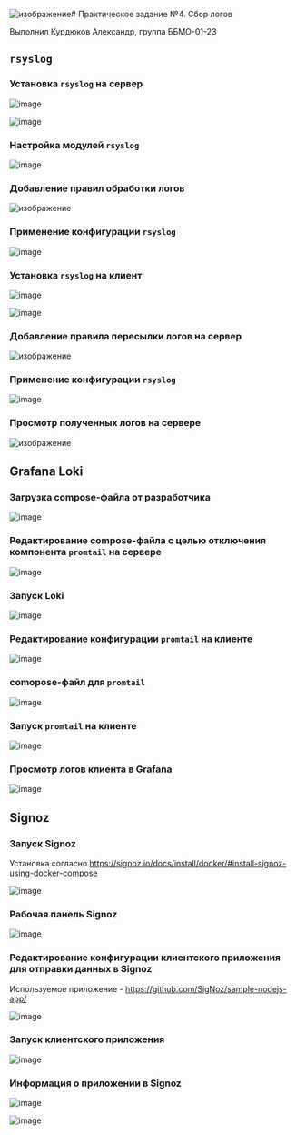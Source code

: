![изображение](https://github.com/Z-xel/TOIB/assets/70752907/e7ff18a5-8432-44cc-8a26-8d6e44facb1f)# Практическое задание №4. Сбор логов

Выполнил Курдюков Александр, группа ББМО-01-23

## `rsyslog`

### Установка `rsyslog` на сервер

![image](https://github.com/Z-xel/TOIB/assets/70752907/f6fce66e-2938-456d-aa71-b1f5a9b329dc)


![image](https://github.com/Z-xel/TOIB/assets/70752907/10a9e2e9-fe7b-4874-95eb-ae60260123a4)

### Настройка модулей `rsyslog`

![image](https://github.com/Z-xel/TOIB/assets/70752907/04bca09c-534c-4fcc-8219-e77f4e26ef0f)

### Добавление правил обработки логов

![изображение](https://github.com/Z-xel/TOIB/assets/70752907/e5b43487-bac0-46ea-8e11-4639fd9b2c4b)

### Применение конфигурации `rsyslog`

![image](https://github.com/Z-xel/TOIB/assets/70752907/ec97b9a4-97a7-4562-b85c-55616705550f)

### Установка `rsyslog` на клиент

![image](https://github.com/Z-xel/TOIB/assets/70752907/4628631d-5270-4d3c-bbed-7eb0ef5f2ca0)


![image](https://github.com/Z-xel/TOIB/assets/70752907/9b476a3e-8b37-4312-b5fc-be61973e17b9)

### Добавление правила пересылки логов на сервер

![изображение](https://github.com/Z-xel/TOIB/assets/70752907/c9f1da83-aeb1-46d8-8e01-6babf5fdeb9d)

### Применение конфигурации `rsyslog`

![image](https://github.com/Z-xel/TOIB/assets/70752907/818df6cf-8e4f-427b-9dbf-3a4971159bf1)

### Просмотр полученных логов на сервере

![изображение](https://github.com/Z-xel/TOIB/assets/70752907/d0c6077b-5122-42ce-8a97-1d808b9c5677)

## Grafana Loki

### Загрузка compose-файла от разработчика

![image](https://github.com/Z-xel/TOIB/assets/70752907/fadf000c-648d-476a-bfc4-61f68ce0cfb0)

### Редактирование compose-файла с целью отключения компонента `promtail` на сервере

![image](https://github.com/Z-xel/TOIB/assets/70752907/9a197b5d-e5bb-474d-9d1c-94e6db1ce9f3)

### Запуск Loki

![image](https://github.com/Z-xel/TOIB/assets/70752907/2231886c-8cda-4ac5-9528-9095d4de9e82)

### Редактирование конфигурации `promtail` на клиенте

![image](https://github.com/Z-xel/TOIB/assets/70752907/07666e73-1ffd-4f70-bc16-d24a8913b00e)

### comopose-файл для `promtail`

![image](https://github.com/Z-xel/TOIB/assets/70752907/bacdebfa-6b87-466a-8440-3cb86ac38025)

### Запуск `promtail` на клиенте

![image](https://github.com/Z-xel/TOIB/assets/70752907/10b5a596-c958-4e7c-8880-dae9d4511b3f)

### Просмотр логов клиента в Grafana

![image](https://github.com/Z-xel/TOIB/assets/70752907/270f023f-adf0-4e8f-8e5f-5e3dae12278d)

## Signoz

### Запуск Signoz

Установка согласно https://signoz.io/docs/install/docker/#install-signoz-using-docker-compose

![image](https://github.com/Z-xel/TOIB/assets/70752907/571edf74-d0a1-4577-9c41-e63efa75f860)

### Рабочая панель Signoz

![image](https://github.com/Z-xel/TOIB/assets/70752907/b93b150a-a211-4824-aca0-0743f6abb985)

### Редактирование конфигурации клиентского приложения для отправки данных в Signoz

Используемое приложение - https://github.com/SigNoz/sample-nodejs-app/

![image](https://github.com/Z-xel/TOIB/assets/70752907/54f15f43-abbb-49e0-9e91-f194cc577e42)

### Запуск клиентского приложения

![image](https://github.com/Z-xel/TOIB/assets/70752907/945306e0-65cf-4bfc-aee3-5563f56b2afa)

### Информация о приложении в Signoz

![image](https://github.com/Z-xel/TOIB/assets/70752907/59e0d9be-e2e8-4f35-b493-d71390aae64a)

![image](https://github.com/Z-xel/TOIB/assets/70752907/200e1a3a-e87a-4c89-b67a-79a0578775d0)

